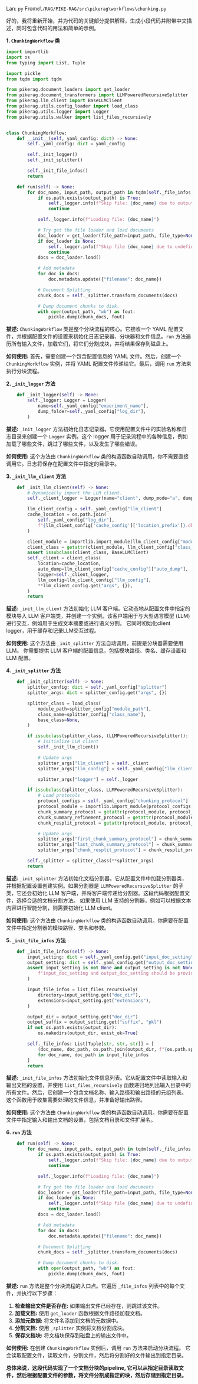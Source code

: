 Lan: `py` From`dl/RAG/PIKE-RAG/src\pikerag\workflows\chunking.py`

好的，我将重新开始，并为代码的关键部分提供解释，生成小段代码并附带中文描述，同时包含代码的用法和简单的示例。

**1. `ChunkingWorkflow` 类**

```python
import importlib
import os
from typing import List, Tuple

import pickle
from tqdm import tqdm

from pikerag.document_loaders import get_loader
from pikerag.document_transformers import LLMPoweredRecursiveSplitter
from pikerag.llm_client import BaseLLMClient
from pikerag.utils.config_loader import load_class
from pikerag.utils.logger import Logger
from pikerag.utils.walker import list_files_recursively


class ChunkingWorkflow:
    def __init__(self, yaml_config: dict) -> None:
        self._yaml_config: dict = yaml_config

        self._init_logger()
        self._init_splitter()

        self._init_file_infos()
        return

    def run(self) -> None:
        for doc_name, input_path, output_path in tqdm(self._file_infos, desc="Chunking file"):
            if os.path.exists(output_path) is True:
                self._logger.info(f"Skip file: {doc_name} due to output already exist!")
                continue

            self._logger.info(f"Loading file: {doc_name}")

            # Try get the file loader and load documents
            doc_loader = get_loader(file_path=input_path, file_type=None)
            if doc_loader is None:
                self._logger.info(f"Skip file {doc_name} due to undefined Document Loader.")
                continue
            docs = doc_loader.load()

            # Add metadata
            for doc in docs:
                doc.metadata.update({"filename": doc_name})

            # Document Splitting
            chunk_docs = self._splitter.transform_documents(docs)

            # Dump document chunks to disk.
            with open(output_path, "wb") as fout:
                pickle.dump(chunk_docs, fout)
```

**描述:** `ChunkingWorkflow` 类是整个分块流程的核心。它接收一个 YAML 配置文件，并根据配置文件的设置来初始化日志记录器、分块器和文件信息。`run` 方法遍历所有输入文件，加载它们，将它们分割成块，并将结果保存到磁盘上。

**如何使用:** 首先，需要创建一个包含配置信息的 YAML 文件。然后，创建一个 `ChunkingWorkflow` 实例，并将 YAML 配置文件传递给它。最后，调用 `run` 方法来执行分块流程。

**2. `_init_logger` 方法**

```python
    def _init_logger(self) -> None:
        self._logger: Logger = Logger(
            name=self._yaml_config["experiment_name"],
            dump_folder=self._yaml_config["log_dir"],
        )
```

**描述:** `_init_logger` 方法初始化日志记录器。它使用配置文件中的实验名称和日志目录来创建一个 `Logger` 实例。这个 logger 用于记录流程中的各种信息，例如加载了哪些文件，跳过了哪些文件，以及发生了哪些错误。

**如何使用:**  这个方法由 `ChunkingWorkflow` 类的构造函数自动调用。你不需要直接调用它。日志将保存在配置文件中指定的目录中。

**3. `_init_llm_client` 方法**

```python
    def _init_llm_client(self) -> None:
        # Dynamically import the LLM client.
        self._client_logger = Logger(name="client", dump_mode="a", dump_folder=self._yaml_config["log_dir"])

        llm_client_config = self._yaml_config["llm_client"]
        cache_location = os.path.join(
            self._yaml_config["log_dir"],
            f"{llm_client_config['cache_config']['location_prefix']}.db",
        )

        client_module = importlib.import_module(llm_client_config["module_path"])
        client_class = getattr(client_module, llm_client_config["class_name"])
        assert issubclass(client_class, BaseLLMClient)
        self._client = client_class(
            location=cache_location,
            auto_dump=llm_client_config["cache_config"]["auto_dump"],
            logger=self._client_logger,
            llm_config=llm_client_config["llm_config"],
            **llm_client_config.get("args", {}),
        )
        return
```

**描述:** `_init_llm_client` 方法初始化 LLM 客户端。它动态地从配置文件中指定的模块导入 LLM 客户端类，并创建一个实例。该客户端用于与大型语言模型 (LLM) 进行交互，例如用于生成文本摘要或进行语义分割。 它同时初始化client logger，用于缓存和记录LLM交互过程。

**如何使用:**  这个方法由 `_init_splitter` 方法自动调用，前提是分块器需要使用 LLM。  你需要提供 LLM 客户端的配置信息，包括模块路径、类名、缓存设置和 LLM 配置。

**4. `_init_splitter` 方法**

```python
    def _init_splitter(self) -> None:
        splitter_config: dict = self._yaml_config["splitter"]
        splitter_args: dict = splitter_config.get("args", {})

        splitter_class = load_class(
            module_path=splitter_config["module_path"],
            class_name=splitter_config["class_name"],
            base_class=None,
        )

        if issubclass(splitter_class, (LLMPoweredRecursiveSplitter)):
            # Initialize LLM client
            self._init_llm_client()

            # Update args
            splitter_args["llm_client"] = self._client
            splitter_args["llm_config"] = self._yaml_config["llm_client"]["llm_config"]

            splitter_args["logger"] = self._logger

        if issubclass(splitter_class, LLMPoweredRecursiveSplitter):
            # Load protocols
            protocol_configs = self._yaml_config["chunking_protocol"]
            protocol_module = importlib.import_module(protocol_configs["module_path"])
            chunk_summary_protocol = getattr(protocol_module, protocol_configs["chunk_summary"])
            chunk_summary_refinement_protocol = getattr(protocol_module, protocol_configs["chunk_summary_refinement"])
            chunk_resplit_protocol = getattr(protocol_module, protocol_configs["chunk_resplit"])

            # Update args
            splitter_args["first_chunk_summary_protocol"] = chunk_summary_protocol
            splitter_args["last_chunk_summary_protocol"] = chunk_summary_refinement_protocol
            splitter_args["chunk_resplit_protocol"] = chunk_resplit_protocol

        self._splitter = splitter_class(**splitter_args)
        return
```

**描述:** `_init_splitter` 方法初始化文档分割器。它从配置文件中加载分割器类，并根据配置设置创建实例。如果分割器是 `LLMPoweredRecursiveSplitter` 的子类，它还会初始化 LLM 客户端，并将客户端传递给分割器。这段代码根据配置文件，选择合适的文档分割方法。 如果使用 LLM 支持的分割器，例如可以根据文本内容进行智能分割，则需要初始化 LLM client。

**如何使用:** 这个方法由 `ChunkingWorkflow` 类的构造函数自动调用。你需要在配置文件中指定分割器的模块路径、类名和参数。

**5. `_init_file_infos` 方法**

```python
    def _init_file_infos(self) -> None:
        input_setting: dict = self._yaml_config.get("input_doc_setting")
        output_setting: dict = self._yaml_config.get("output_doc_setting")
        assert input_setting is not None and output_setting is not None, (
            f"input_doc_setting and output_doc_setting should be provided!"
        )

        input_file_infos = list_files_recursively(
            directory=input_setting.get("doc_dir"),
            extensions=input_setting.get("extensions"),
        )

        output_dir = output_setting.get("doc_dir")
        output_suffix = output_setting.get("suffix", "pkl")
        if not os.path.exists(output_dir):
            os.makedirs(output_dir, exist_ok=True)

        self._file_infos: List[Tuple[str, str, str]] = [
            (doc_name, doc_path, os.path.join(output_dir, f"{os.path.splitext(doc_name)[0]}.{output_suffix}"))
            for doc_name, doc_path in input_file_infos
        ]
        return
```

**描述:** `_init_file_infos` 方法初始化文件信息列表。它从配置文件中读取输入和输出文档的设置，并使用 `list_files_recursively` 函数递归地列出输入目录中的所有文件。然后，它创建一个包含文档名称、输入路径和输出路径的元组列表。 这个函数用于收集需要处理的文件信息，并准备好输出路径。

**如何使用:** 这个方法由 `ChunkingWorkflow` 类的构造函数自动调用。你需要在配置文件中指定输入和输出文档的设置，包括文档目录和文件扩展名。

**6. `run` 方法**

```python
    def run(self) -> None:
        for doc_name, input_path, output_path in tqdm(self._file_infos, desc="Chunking file"):
            if os.path.exists(output_path) is True:
                self._logger.info(f"Skip file: {doc_name} due to output already exist!")
                continue

            self._logger.info(f"Loading file: {doc_name}")

            # Try get the file loader and load documents
            doc_loader = get_loader(file_path=input_path, file_type=None)
            if doc_loader is None:
                self._logger.info(f"Skip file {doc_name} due to undefined Document Loader.")
                continue
            docs = doc_loader.load()

            # Add metadata
            for doc in docs:
                doc.metadata.update({"filename": doc_name})

            # Document Splitting
            chunk_docs = self._splitter.transform_documents(docs)

            # Dump document chunks to disk.
            with open(output_path, "wb") as fout:
                pickle.dump(chunk_docs, fout)
```

**描述:**  `run` 方法是整个分块流程的入口点。它遍历 `_file_infos` 列表中的每个文件，并执行以下步骤：

1.  **检查输出文件是否存在:** 如果输出文件已经存在，则跳过该文件。
2.  **加载文档:** 使用 `get_loader` 函数根据文件路径加载文档。
3.  **添加元数据:** 将文件名添加到文档的元数据中。
4.  **分割文档:** 使用 `_splitter` 实例将文档分割成块。
5.  **保存文档块:** 将文档块保存到磁盘上的输出文件中。

**如何使用:**  在创建 `ChunkingWorkflow` 实例后，调用 `run` 方法来启动分块流程。 它会读取配置文件，读取文件，分割文件，然后将分割好的文件输出到指定目录。

**总体来说，这段代码实现了一个文档分块的pipeline, 它可以从指定目录读取文件，然后根据配置文件的参数，将文件分割成指定的块，然后存储到指定目录。**
